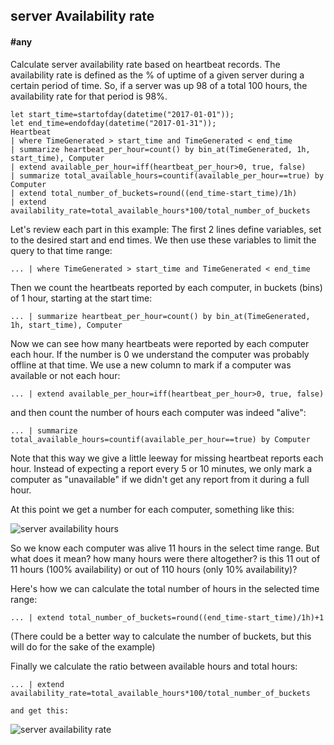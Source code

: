 ## server Availability rate
#### #any
<!-- article_id: 2502‎2018‏‎03827037 -->

Calculate server availability rate based on heartbeat records.
The availability rate is defined as the % of uptime of a given server during a certain period of time. So, if a server was up 98 of a total 100 hours, the availability rate for that period is 98%.

```OQL
let start_time=startofday(datetime("2017-01-01"));
let end_time=endofday(datetime("2017-01-31"));
Heartbeat
| where TimeGenerated > start_time and TimeGenerated < end_time
| summarize heartbeat_per_hour=count() by bin_at(TimeGenerated, 1h, start_time), Computer
| extend available_per_hour=iff(heartbeat_per_hour>0, true, false)
| summarize total_available_hours=countif(available_per_hour==true) by Computer 
| extend total_number_of_buckets=round((end_time-start_time)/1h)
| extend availability_rate=total_available_hours*100/total_number_of_buckets
```


Let's review each part in this example:
The first 2 lines define variables, set to the desired start and end times.
We then use these variables to limit the query to that time range:
```
... | where TimeGenerated > start_time and TimeGenerated < end_time
```

Then we count the heartbeats reported by each computer, in buckets (bins) of 1 hour, starting at the start time: 
```
... | summarize heartbeat_per_hour=count() by bin_at(TimeGenerated, 1h, start_time), Computer
```

Now we can see how many heartbeats were reported by each computer each hour. If the number is  0 we understand the computer was probably offline at that time.
We use a new column to mark if a computer was available or not each hour:
```
... | extend available_per_hour=iff(heartbeat_per_hour>0, true, false)
```
and then count the number of hours each computer was indeed "alive": 
```
... | summarize total_available_hours=countif(available_per_hour==true) by Computer
```

Note that this way we give a little leeway for missing heartbeat reports each hour.
Instead of expecting a report every 5 or 10 minutes, we only mark a computer as "unavailable" if we didn't get any report from it during a full hour.

At this point we get a number for each computer, something like this:
<p><img src="~/examples/images/availability_hours.png" alt="server availability hours"></p>

So we know each computer was alive 11 hours in the select time range. But what does it mean? how many hours were there altogether? is this 11 out of 11 hours (100% availability) or out of 110 hours (only 10% availability)?

Here's how we can calculate the total number of hours in the selected time range:
```
... | extend total_number_of_buckets=round((end_time-start_time)/1h)+1
```

(There could be a better way to calculate the number of buckets, but this will do for the sake of the example)

Finally we calculate the ratio between available hours and total hours:
```
... | extend availability_rate=total_available_hours*100/total_number_of_buckets

and get this:
```
<p><img src="~/examples/images/availability_rate.png" alt="server availability rate"></p>

